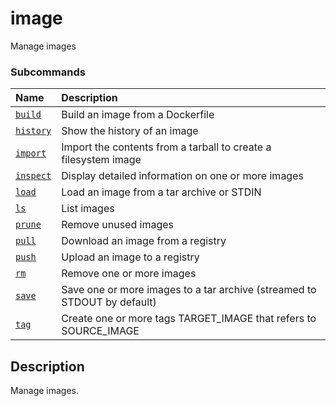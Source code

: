 # image

<!---MARKER_GEN_START-->
Manage images

### Subcommands

| Name                          | Description                                                              |
|:------------------------------|:-------------------------------------------------------------------------|
| [`build`](image_build.md)     | Build an image from a Dockerfile                                         |
| [`history`](image_history.md) | Show the history of an image                                             |
| [`import`](image_import.md)   | Import the contents from a tarball to create a filesystem image          |
| [`inspect`](image_inspect.md) | Display detailed information on one or more images                       |
| [`load`](image_load.md)       | Load an image from a tar archive or STDIN                                |
| [`ls`](image_ls.md)           | List images                                                              |
| [`prune`](image_prune.md)     | Remove unused images                                                     |
| [`pull`](image_pull.md)       | Download an image from a registry                                        |
| [`push`](image_push.md)       | Upload an image to a registry                                            |
| [`rm`](image_rm.md)           | Remove one or more images                                                |
| [`save`](image_save.md)       | Save one or more images to a tar archive (streamed to STDOUT by default) |
| [`tag`](image_tag.md)         | Create one or more tags TARGET_IMAGE that refers to SOURCE_IMAGE         |



<!---MARKER_GEN_END-->

## Description

Manage images.
